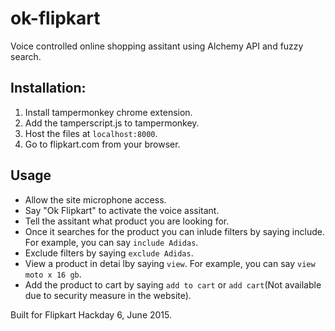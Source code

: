 # ok-flipkart

Voice controlled online shopping assitant using Alchemy API and fuzzy search.

## Installation:

1. Install tampermonkey chrome extension.
2. Add the tamperscript.js to tampermonkey.
3. Host the files at `localhost:8000`.
4. Go to flipkart.com from your browser.

## Usage

* Allow the site microphone access.
* Say "Ok Flipkart" to activate the voice assitant.
* Tell the assitant what product you are looking for.
* Once it searches for the product you can inlude filters by saying include. For example, you can say `include Adidas`.
* Exclude filters by saying `exclude Adidas`.
* View a product in detai lby saying `view`. For example, you can say `view moto x 16 gb`.
* Add the product to cart by saying `add to cart` or `add cart`(Not available due to security measure in the website).

Built for Flipkart Hackday 6, June 2015.
